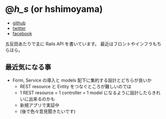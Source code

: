 # @_h_s_ (or hshimoyama)

* [github](https://github.com/hshimoyama)
* [twitter](https://twitter.com/_h_s_)
* [facebook](https://www.facebook.com/hiroyasu.shimoyama.9)

五反田あたりで主に Rails API を書いています。
最近はフロントやインフラもちらほら。

## 最近気になる事

* Form, Service の導入と models 配下に集約する設計とどちらが良いか
  * REST resource と Entity をつなぐところが難しいのでは
  * 1 REST resource = 1 controller = 1 model になるように設計したらきれいに出来るのかも
  * 新規アプリで実証中
  * (後で色々意見聞きたいです)
